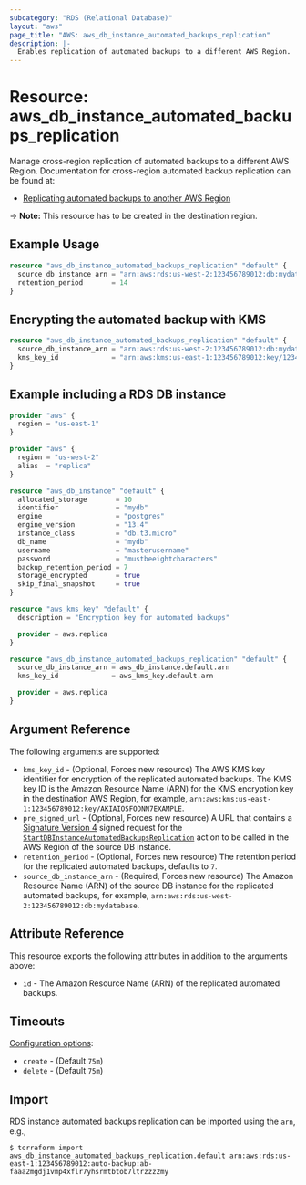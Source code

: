```yaml
---
subcategory: "RDS (Relational Database)"
layout: "aws"
page_title: "AWS: aws_db_instance_automated_backups_replication"
description: |-
  Enables replication of automated backups to a different AWS Region.
---
```


# Resource: aws_db_instance_automated_backups_replication

Manage cross-region replication of automated backups to a different AWS Region. Documentation for cross-region automated backup replication can be found at:

* [Replicating automated backups to another AWS Region](https://docs.aws.amazon.com/AmazonRDS/latest/UserGuide/USER_ReplicateBackups.html)

-> **Note:** This resource has to be created in the destination region.

## Example Usage

```terraform
resource "aws_db_instance_automated_backups_replication" "default" {
  source_db_instance_arn = "arn:aws:rds:us-west-2:123456789012:db:mydatabase"
  retention_period       = 14
}
```

## Encrypting the automated backup with KMS

```terraform
resource "aws_db_instance_automated_backups_replication" "default" {
  source_db_instance_arn = "arn:aws:rds:us-west-2:123456789012:db:mydatabase"
  kms_key_id             = "arn:aws:kms:us-east-1:123456789012:key/12345678-1234-1234-1234-123456789012"
}
```

## Example including a RDS DB instance

```terraform
provider "aws" {
  region = "us-east-1"
}

provider "aws" {
  region = "us-west-2"
  alias  = "replica"
}

resource "aws_db_instance" "default" {
  allocated_storage       = 10
  identifier              = "mydb"
  engine                  = "postgres"
  engine_version          = "13.4"
  instance_class          = "db.t3.micro"
  db_name                 = "mydb"
  username                = "masterusername"
  password                = "mustbeeightcharacters"
  backup_retention_period = 7
  storage_encrypted       = true
  skip_final_snapshot     = true
}

resource "aws_kms_key" "default" {
  description = "Encryption key for automated backups"

  provider = aws.replica
}

resource "aws_db_instance_automated_backups_replication" "default" {
  source_db_instance_arn = aws_db_instance.default.arn
  kms_key_id             = aws_kms_key.default.arn

  provider = aws.replica
}
```

## Argument Reference

The following arguments are supported:

* `kms_key_id` - (Optional, Forces new resource) The AWS KMS key identifier for encryption of the replicated automated backups. The KMS key ID is the Amazon Resource Name (ARN) for the KMS encryption key in the destination AWS Region, for example, `arn:aws:kms:us-east-1:123456789012:key/AKIAIOSFODNN7EXAMPLE`.
* `pre_signed_url` - (Optional, Forces new resource) A URL that contains a [Signature Version 4](https://docs.aws.amazon.com/general/latest/gr/signature-version-4.html) signed request for the [`StartDBInstanceAutomatedBackupsReplication`](https://docs.aws.amazon.com/AmazonRDS/latest/APIReference/API_StartDBInstanceAutomatedBackupsReplication.html) action to be called in the AWS Region of the source DB instance.
* `retention_period` - (Optional, Forces new resource) The retention period for the replicated automated backups, defaults to `7`.
* `source_db_instance_arn` - (Required, Forces new resource) The Amazon Resource Name (ARN) of the source DB instance for the replicated automated backups, for example, `arn:aws:rds:us-west-2:123456789012:db:mydatabase`.

## Attribute Reference

This resource exports the following attributes in addition to the arguments above:

* `id` - The Amazon Resource Name (ARN) of the replicated automated backups.

## Timeouts

[Configuration options](https://developer.hashicorp.com/terraform/language/resources/syntax#operation-timeouts):

- `create` - (Default `75m`)
- `delete` - (Default `75m`)

## Import

RDS instance automated backups replication can be imported using the `arn`, e.g.,

```
$ terraform import aws_db_instance_automated_backups_replication.default arn:aws:rds:us-east-1:123456789012:auto-backup:ab-faaa2mgdj1vmp4xflr7yhsrmtbtob7ltrzzz2my
```
